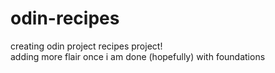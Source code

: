 # odin-recipes
creating odin project recipes project!  
adding more flair once i am done (hopefully) with foundations